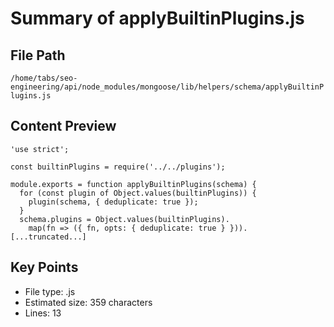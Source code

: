 # Summary of applyBuiltinPlugins.js
  
## File Path
`/home/tabs/seo-engineering/api/node_modules/mongoose/lib/helpers/schema/applyBuiltinPlugins.js`

## Content Preview
```
'use strict';

const builtinPlugins = require('../../plugins');

module.exports = function applyBuiltinPlugins(schema) {
  for (const plugin of Object.values(builtinPlugins)) {
    plugin(schema, { deduplicate: true });
  }
  schema.plugins = Object.values(builtinPlugins).
    map(fn => ({ fn, opts: { deduplicate: true } })).
[...truncated...]
```

## Key Points
- File type: .js
- Estimated size: 359 characters
- Lines: 13
